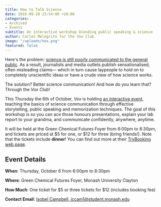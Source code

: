 ```yaml
---
title: How to Talk Science
date: 2016-09-20 23:54:00 +10:00
categories:
- Archived
- Events
subtitle: An interactive workshop blending public speaking & science
author: Carlos Melegrito for the Vox Club
image: "/uploads/Vox.png"
featured: false
---
```


Here's the problem: [science is still poorly communicated to the general public](http://www.vox.com/2016/7/14/12016710/science-challeges-research-funding-peer-review-process). As a result, journalists and media outlets publish sensationalised, often misleading claims— which in turn cause laypeople to hold on to completely unscientific ideas or have a crude view of how science works.

The solution? Better science communication! And how do you learn that? Through the _Vox Club_!

This Thursday the 6th of October, _Vox_ is holding [an interactive event](https://www.trybooking.com/Booking/BookingEventSummary.aspx?eid=228313), teaching the basics of science communication through effective storytelling, public speaking and memorization techniques. The goal of this workshop is so you can ace those honours presentations, explain your lab report to your grandma, and communicate confidently, anywhere, anytime.

It will be held at the Green Chemical Futures Foyer from 6:00pm to 8:30pm, and tickets are priced at $5 for one, or $12 for three (bring friends!). Note that the tickets include **dinner**! You can find out more at their [TryBooking web page](https://www.trybooking.com/Booking/BookingEventSummary.aspx?eid=228313).

## Event Details

**When**: Thursday, October 6 from 6:00pm to 8:30pm

**Where**: Green Chemical Futures Foyer, Monash University Clayton

**How Much**: One ticket for $5 or three tickets for $12 (includes booking fee)

**Contact Email**: [Isobel Campbell, iccam1@student.monash.edu](mailto:iccam1@student.monash.edu)
